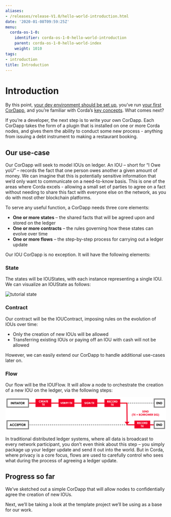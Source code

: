 ```yaml
---
aliases:
- /releases/release-V1.0/hello-world-introduction.html
date: '2020-01-08T09:59:25Z'
menu:
  corda-os-1-0:
    identifier: corda-os-1-0-hello-world-introduction
    parent: corda-os-1-0-hello-world-index
    weight: 1010
tags:
- introduction
title: Introduction
---
```



# Introduction

By this point, [your dev environment should be set up](getting-set-up.md), you’ve run
[your first CorDapp](tutorial-cordapp.md), and you’re familiar with Corda’s [key concepts](key-concepts.md). What
comes next?

If you’re a developer, the next step is to write your own CorDapp. Each CorDapp takes the form of a plugin that is
installed on one or more Corda nodes, and gives them the ability to conduct some new process - anything from
issuing a debt instrument to making a restaurant booking.


## Our use-case

Our CorDapp will seek to model IOUs on ledger. An IOU – short for “I Owe yoU” – records the fact that one person owes
another a given amount of money. We can imagine that this is potentially sensitive information that we’d only want to
communicate on a need-to-know basis. This is one of the areas where Corda excels - allowing a small set of parties to
agree on a fact without needing to share this fact with everyone else on the network, as you do with most other
blockchain platforms.

To serve any useful function, a CorDapp needs three core elements:


* **One or more states** – the shared facts that will be agreed upon and stored on the ledger
* **One or more contracts** – the rules governing how these states can evolve over time
* **One or more flows** – the step-by-step process for carrying out a ledger update

Our IOU CorDapp is no exception. It will have the following elements:


### State

The states will be IOUStates, with each instance representing a single IOU. We can visualize an IOUState as follows:


![tutorial state](/en/images/tutorial-state.png "tutorial state")


### Contract

Our contract will be the IOUContract, imposing rules on the evolution of IOUs over time:



* Only the creation of new IOUs will be allowed
* Transferring existing IOUs or paying off an IOU with cash will not be allowed


However, we can easily extend our CorDapp to handle additional use-cases later on.


### Flow

Our flow will be the IOUFlow. It will allow a node to orchestrate the creation of a new IOU on the ledger, via the
following steps:


![simple tutorial flow](resources/simple-tutorial-flow.png "simple tutorial flow")

In traditional distributed ledger systems, where all data is broadcast to every network participant, you don’t even
think about this step – you simply package up your ledger update and send it out into the world. But in Corda, where
privacy is a core focus, flows are used to carefully control who sees what during the process of agreeing a
ledger update.


## Progress so far

We’ve sketched out a simple CorDapp that will allow nodes to confidentially agree the creation of new IOUs.

Next, we’ll be taking a look at the template project we’ll be using as a base for our work.

